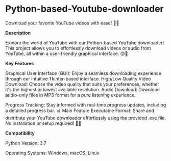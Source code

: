 # Python-based-Youtube-downloader
Download your favorite YouTube videos with ease! 🚀✨

**Description**

Explore the world of YouTube with our Python-based YouTube downloader! This project allows you to effortlessly download videos or audio from YouTube, all within a user-friendly graphical interface. 😍🎉

**Key Features**

Graphical User Interface (GUI): Enjoy a seamless downloading experience through our intuitive Tkinter-based interface.
High/Low Quality Video Download: Choose the video quality that suits your preferences, whether it's the highest or lowest available resolution.
Audio Download: Download audio-only files in MP3 format for a pure listening experience.

Progress Tracking: Stay informed with real-time progress updates, including a detailed progress bar. 📊
Main Feature
Executable Format: Share and distribute your YouTube downloader effortlessly using the provided .exe file. No installation or setup required! 💯💼

**Compatibility**

Python Version: 3.7

Operating Systems: Windows, macOS, Linux
